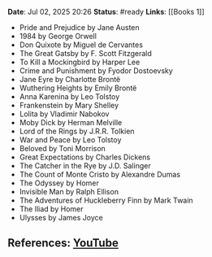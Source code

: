 **Date**: Jul 02, 2025 20:26
**Status**: #ready
**Links**: [[Books 1]]

- Pride and Prejudice by Jane Austen
- 1984 by George Orwell
- Don Quixote by Miguel de Cervantes
- The Great Gatsby by F. Scott Fitzgerald
- To Kill a Mockingbird by Harper Lee
- Crime and Punishment by Fyodor Dostoevsky
- Jane Eyre by Charlotte Brontë
- Wuthering Heights by Emily Brontë
- Anna Karenina by Leo Tolstoy
- Frankenstein by Mary Shelley
- Lolita by Vladimir Nabokov
- Moby Dick by Herman Melville
- Lord of the Rings by J.R.R. Tolkien
- War and Peace by Leo Tolstoy
- Beloved by Toni Morrison
- Great Expectations by Charles Dickens
- The Catcher in the Rye by J.D. Salinger
- The Count of Monte Cristo by Alexandre Dumas
- The Odyssey by Homer
- Invisible Man by Ralph Ellison
- The Adventures of Huckleberry Finn by Mark Twain
- The Iliad by Homer
- Ulysses by James Joyce

## References: [YouTube](https://youtu.be/stjUOFzx8LQ?si=gvSwJaHJGdHHzrC-)